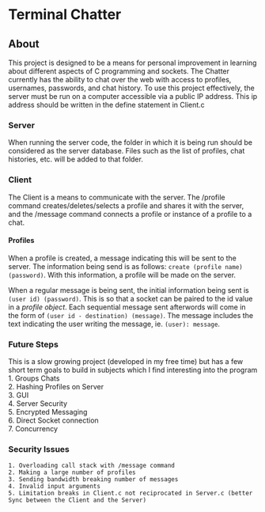 Terminal Chatter
=======

## About

This project is designed to be a means for personal improvement in learning about different aspects of C programming and sockets. The Chatter  currently has the ability to chat over the web with access to profiles, usernames, passwords, and chat history. To use this project effectively, the server must be run on a computer accessible via a public IP address. This ip address should be written in the define statement in Client.c

### Server
When running the server code, the folder in which it is being run should be considered as the server database. Files such as the list of profiles, chat histories, etc. will be added to that folder.

### Client
The Client is a means to communicate with the server. The /profile command creates/deletes/selects a profile and shares it with the server, and the /message command connects a profile or instance of a profile to a chat.

#### Profiles
When a profile is created, a message indicating this will be sent to the server. The information being send is as follows: `create (profile name) (password)`. With this information, a profile will be made on the server.  

When a regular message is being sent, the initial information being sent is `(user id) (password)`. This is so that a socket can be paired to the id value in a *profile object*. Each sequential message sent afterwords will come in the form of `(user id - destination) (message)`. The message includes the text indicating the user writing the message, ie. `(user): message`.

### Future Steps
This is a slow growing project (developed in my free time) but has a few short term goals to build in subjects which I find interesting into the program  
    1. Groups Chats  
    2. Hashing Profiles on Server  
    3. GUI  
    4. Server Security  
    5. Encrypted Messaging  
    6. Direct Socket connection   
    7. Concurrency  

### Security Issues
    1. Overloading call stack with /message command
    2. Making a large number of profiles
    3. Sending bandwidth breaking number of messages
    4. Invalid input arguments
    5. Limitation breaks in Client.c not reciprocated in Server.c (better Sync between the Client and the Server)

